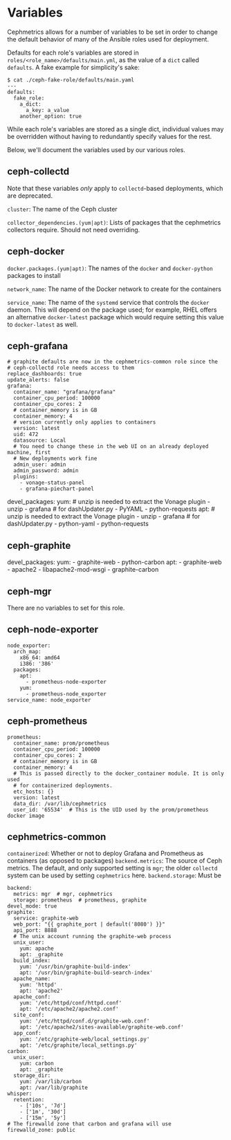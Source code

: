# Variables
Cephmetrics allows for a number of variables to be set in order to change the default behavior of many of the Ansible roles used for deployment.

Defaults for each role's variables are stored in
`roles/<role_name>/defaults/main.yml`, as the value of a `dict` called
`defaults`. A fake example for simplicity's sake:

    $ cat ./ceph-fake-role/defaults/main.yaml
    ---
    defaults:
      fake_role:
        a_dict:
          a_key: a_value
        another_option: true

While each role's variables are stored as a single dict, individual values may be overridden without having to redundantly specify values for the rest.

Below, we'll document the variables used by our various roles.

## ceph-collectd
Note that these variables *only* apply to `collectd`-based deployments, which
are deprecated.

`cluster`: The name of the Ceph cluster

`collector_dependencies.(yum|apt)`: Lists of packages that the cephmetrics
collectors require. Should not need overriding.


## ceph-docker

`docker.packages.(yum|apt)`: The names of the `docker` and `docker-python`
packages to install

`network_name`: The name of the Docker network to create for the containers

`service_name`: The name of the `systemd` service that controls the `docker`
daemon. This will depend on the package used; for example, RHEL offers an
alternative `docker-latest` package which would require setting this value to
`docker-latest` as well.


## ceph-grafana
    # graphite defaults are now in the cephmetrics-common role since the
    # ceph-collectd role needs access to them
    replace_dashboards: true
    update_alerts: false
    grafana:
      container_name: "grafana/grafana"
      container_cpu_period: 100000
      container_cpu_cores: 2
      # container_memory is in GB
      container_memory: 4
      # version currently only applies to containers
      version: latest
      uid: 472
      datasource: Local
      # You need to change these in the web UI on an already deployed machine, first
      # New deployments work fine
      admin_user: admin
      admin_password: admin
      plugins:
        - vonage-status-panel
        - grafana-piechart-panel
  devel_packages:
    yum:
      # unzip is needed to extract the Vonage plugin
      - unzip
      - grafana
      # for dashUpdater.py
      - PyYAML
      - python-requests
    apt:
      # unzip is needed to extract the Vonage plugin
      - unzip
      - grafana
      # for dashUpdater.py
      - python-yaml
      - python-requests


## ceph-graphite
  devel_packages:
    yum:
      - graphite-web
      - python-carbon
    apt:
      - graphite-web
      - apache2
      - libapache2-mod-wsgi
      - graphite-carbon


## ceph-mgr
There are no variables to set for this role.


## ceph-node-exporter
    node_exporter:
      arch_map:
        x86_64: amd64
        i386: '386'
      packages:
        apt:
          - prometheus-node-exporter
        yum:
          - prometheus-node_exporter
    service_name: node_exporter


## ceph-prometheus
    prometheus:
      container_name: prom/prometheus
      container_cpu_period: 100000
      container_cpu_cores: 2
      # container_memory is in GB
      container_memory: 4
      # This is passed directly to the docker_container module. It is only used
      # for containerized deployments.
      etc_hosts: {}
      version: latest
      data_dir: /var/lib/cephmetrics
      user_id: '65534'  # This is the UID used by the prom/prometheus docker image

## cephmetrics-common
`containerized`: Whether or not to deploy Grafana and Prometheus as containers (as opposed to packages)
`backend.metrics`: The source of Ceph metrics. The default, and only supported setting is `mgr`; the older `collectd` system can be used by setting `cephmetrics` here.
`backend.storage`: Must be


    backend:
      metrics: mgr  # mgr, cephmetrics
      storage: prometheus  # prometheus, graphite
    devel_mode: true
    graphite:
      service: graphite-web
      web_port: "{{ graphite_port | default('8080') }}"
      api_port: 8888
      # The unix account running the graphite-web process
      unix_user:
        yum: apache
        apt: _graphite
      build_index:
        yum: '/usr/bin/graphite-build-index'
        apt: '/usr/bin/graphite-build-search-index'
      apache_name:
        yum: 'httpd'
        apt: 'apache2'
      apache_conf:
        yum: '/etc/httpd/conf/httpd.conf'
        apt: '/etc/apache2/apache2.conf'
      site_conf:
        yum: '/etc/httpd/conf.d/graphite-web.conf'
        apt: '/etc/apache2/sites-available/graphite-web.conf'
      app_conf:
        yum: '/etc/graphite-web/local_settings.py'
        apt: '/etc/graphite/local_settings.py'
    carbon:
      unix_user:
        yum: carbon
        apt: _graphite
      storage_dir:
        yum: /var/lib/carbon
        apt: /var/lib/graphite
    whisper:
      retention:
        - ['10s', '7d']
        - ['1m', '30d']
        - ['15m', '5y']
    # The firewalld zone that carbon and grafana will use
    firewalld_zone: public
